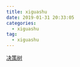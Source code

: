 ```yaml
---
title: xiguashu
date: 2019-01-31 20:33:05
categories:
  - xiguashu
tag: 
  - xiguashu
---
```


[决策树](decision_tree.html)